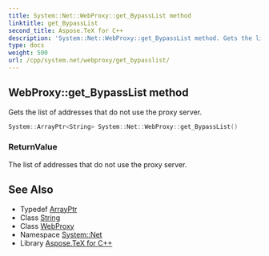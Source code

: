 ```yaml
---
title: System::Net::WebProxy::get_BypassList method
linktitle: get_BypassList
second_title: Aspose.TeX for C++
description: 'System::Net::WebProxy::get_BypassList method. Gets the list of addresses that do not use the proxy server in C++.'
type: docs
weight: 500
url: /cpp/system.net/webproxy/get_bypasslist/
---
```

## WebProxy::get_BypassList method


Gets the list of addresses that do not use the proxy server.

```cpp
System::ArrayPtr<String> System::Net::WebProxy::get_BypassList()
```


### ReturnValue

The list of addresses that do not use the proxy server.

## See Also

* Typedef [ArrayPtr](../../../system/arrayptr/)
* Class [String](../../../system/string/)
* Class [WebProxy](../)
* Namespace [System::Net](../../)
* Library [Aspose.TeX for C++](../../../)
